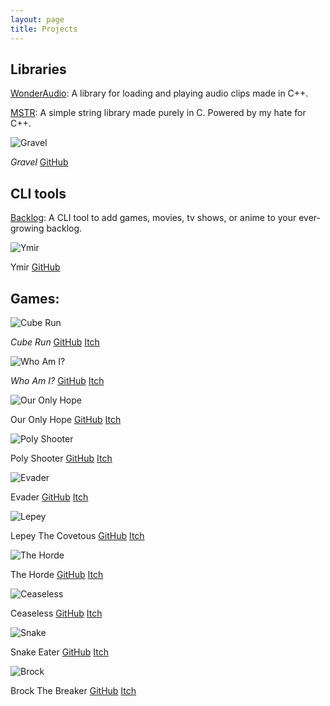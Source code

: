 ```yaml
---
layout: page
title: Projects
---
```


## Libraries

[WonderAudio](https://github.com/MohamedAG2002/WonderAudio): A library for loading and playing audio clips made in C++.

[MSTR](https://github.com/MohamedAG2002/MSTR): A simple string library made purely in C. Powered by my hate for C++.

![Gravel](https://mohamedag2002.github.io/assets/img/gravel.png "A minimalist game framework built with GLFW and OpenGL. Brought to you by C++.")

_Gravel_ [GitHub](https://github.com/MohamedAG2002/Gravel)

## CLI tools

[Backlog](http://github.com/MohamedAG2002/Backlog): A CLI tool to add games, movies, tv shows, or anime to your ever-growing backlog.

![Ymir](https://mohamedag2002.github.io/assets/img/ymir.png "A lightweight, simple, Linux-based C++ project generator. It's a CLI but there is a GUI version as well.")

Ymir [GitHub](http://github.com/MohamedAG2002/Ymir)

## Games:
![Cube Run](https://mohamedag2002.github.io/assets/img/cube_run-3.png "A minimal 3D endless runner made entirely from scratch using OpenGL and C++")

*Cube Run* [GitHub](http://github.com/MohamedAG2002/CubeRun) [Itch](https://mohamedag.itch.io/cube-run) 

![Who Am I?](https://mohamedag2002.github.io/assets/img/who-am-i.png "A linear story-based 2D side-scroller made with Raylib.")

_Who Am I?_ [GitHub](http://github.com/MohamedAG2002/WhoAmI) [Itch](https://mohamedag.itch.io/who-am-i)

![Our Only Hope](https://mohamedag2002.github.io/assets/img/our-only-hope.png "A medieval peasant trying to defend his village from waves of zombies with only a spear.")

Our Only Hope [GitHub](http://github.com/MohamedAG2002/OurOnlyHope) [Itch](https://mohamedag.itch.io/our-only-hope) 

![Poly Shooter](https://mohamedag2002.github.io/assets/img/poly-shooter-1.png "An arcade space shooter made in SDL and C++.")

Poly Shooter [GitHub](http://github.com/MohamedAG2002/PolyShooter) [Itch](https://mohamedag.itch.io/poly-shooter) 

![Evader](https://mohamedag2002.github.io/assets/img/evader.png "A 2D game where you have to evade cars to not get killed. Powerded by Godot.")

Evader [GitHub](http://github.com/MohamedAG2002/Evader) [Itch](https://mohamedag.itch.io/evader)

![Lepey](https://mohamedag2002.github.io/assets/img/lepey.png "A game using the totally wrong and unrealistic Irish stereotype of a small drunk green leprechaun. Made using MonoGame and C#.")

Lepey The Covetous [GitHub](http://github.com/MohamedAG2002/Lepey-The-Covetous) [Itch](https://mohamedag.itch.io/lepey-the-covetous)

![The Horde](https://mohamedag2002.github.io/assets/img/horde.png "A 2D top-down zombie shooter made in MonoGame and C#.")

The Horde [GitHub](http://github.com/MohamedAG2002/The-Horde) [Itch](https://mohamedag.itch.io/the-horde)

![Ceaseless](https://mohamedag2002.github.io/assets/img/ceaseless.png "A simple 2D endless runner made in Raylib and C++.")

Ceaseless [GitHub](http://github.com/MohamedAG2002/Ceaseless) [Itch](https://mohamedag.itch.io/ceaseless)

![Snake](https://mohamedag2002.github.io/assets/img/snake.png "A simple Snake clone with the game library SFML and C++.")

Snake Eater [GitHub](http://github.com/MohamedAG2002/Snake-Eater) [Itch](https://mohamedag.itch.io/snake-eater)

![Brock](https://mohamedag2002.github.io/assets/img/brock.png "A Breakout clone made in SFML and C++.")

Brock The Breaker [GitHub](http://github.com/MohamedAG2002/Brock-The-Breaker) [Itch](https://mohamedag.itch.io/brock-the-breaker)
